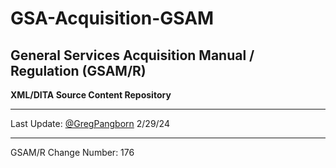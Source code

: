 # GSA-Acquisition-GSAM
## General Services Acquisition Manual / Regulation (GSAM/R) 
**XML/DITA Source Content Repository**

----------


Last Update: [@GregPangborn](https://github.com/GregPangborn) 2/29/24

----------

GSAM/R Change Number: 176


